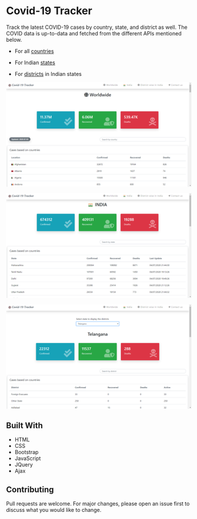 # Covid-19 Tracker

Track the latest COVID-19 cases by country, state, and district as well. The COVID data is up-to-data and fetched from the different APIs mentioned below.

- For all [countries](https://api.covid19api.com/summary)

- For Indian [states](https://api.covid19india.org/data.json)

- For [districts](https://api.covid19india.org/state_district_wise.json) in Indian states

![Screenshot 1](https://github.com/Sanjay-Sahu-Bandla/Covid19-Tracker/blob/master/screenshots/home.png?raw=true)

![Screenshot 2](https://github.com/Sanjay-Sahu-Bandla/Covid19-Tracker/blob/master/screenshots/india.png?raw=true)

![Screenshot 3](https://github.com/Sanjay-Sahu-Bandla/Covid19-Tracker/blob/master/screenshots/state.png?raw=true)


## Built With

- HTML
- CSS
- Bootstrap
- JavaScript
- JQuery
- Ajax


## Contributing
Pull requests are welcome. For major changes, please open an issue first to discuss what you would like to change.